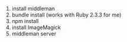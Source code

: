 1. install middleman
2. bundle install (works with Ruby 2.3.3 for me)
3. npm install
4. install ImageMagick
5. middleman server
